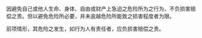  因避免自己或他人生命、身体、自由或财产上急迫之危险所为之行为，不负损害赔偿之责。但以避免危险所必要，并未逾越危险所能致之损害程度者为限。

前项情形，其危险之发生，如行为人有责任者，应负损害赔偿之责。
